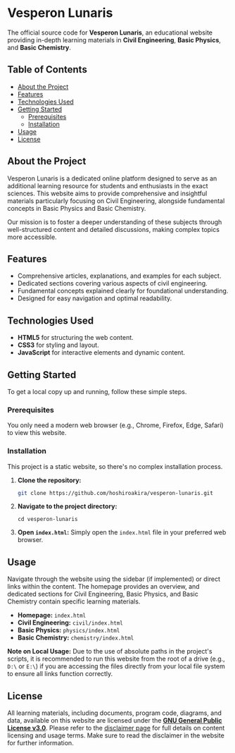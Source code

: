 # Vesperon Lunaris

The official source code for **Vesperon Lunaris**, an educational website providing in-depth learning materials in **Civil Engineering**, **Basic Physics**, and **Basic Chemistry**.

## Table of Contents

* [About the Project](#about-the-project)
* [Features](#features)
* [Technologies Used](#technologies-used)
* [Getting Started](#getting-started)
    * [Prerequisites](#prerequisites)
    * [Installation](#installation)
* [Usage](#usage)
* [License](#license)

## About the Project

Vesperon Lunaris is a dedicated online platform designed to serve as an additional learning resource for students and enthusiasts in the exact sciences. This website aims to provide comprehensive and insightful materials particularly focusing on Civil Engineering, alongside fundamental concepts in Basic Physics and Basic Chemistry.

Our mission is to foster a deeper understanding of these subjects through well-structured content and detailed discussions, making complex topics more accessible.

## Features

* Comprehensive articles, explanations, and examples for each subject.
* Dedicated sections covering various aspects of civil engineering.
* Fundamental concepts explained clearly for foundational understanding.
* Designed for easy navigation and optimal readability.

## Technologies Used

* **HTML5** for structuring the web content.
* **CSS3** for styling and layout.
* **JavaScript** for interactive elements and dynamic content.

## Getting Started

To get a local copy up and running, follow these simple steps.

### Prerequisites

You only need a modern web browser (e.g., Chrome, Firefox, Edge, Safari) to view this website.

### Installation

This project is a static website, so there's no complex installation process.

1.  **Clone the repository:**
    ```bash
    git clone https://github.com/hoshiroakira/vesperon-lunaris.git
    ```
2.  **Navigate to the project directory:**
    ```
    cd vesperon-lunaris
    ```
3.  **Open `index.html`:**
    Simply open the `index.html` file in your preferred web browser.

## Usage

Navigate through the website using the sidebar (if implemented) or direct links within the content. The homepage provides an overview, and dedicated sections for Civil Engineering, Basic Physics, and Basic Chemistry contain specific learning materials.

* **Homepage:** `index.html`
* **Civil Engineering:** `civil/index.html`
* **Basic Physics:** `physics/index.html`
* **Basic Chemistry:** `chemistry/index.html`

**Note on Local Usage:** Due to the use of absolute paths in the project's scripts, it is recommended to run this website from the root of a drive (e.g., `D:\` or `E:\`) if you are accessing the files directly from your local file system to ensure all links function correctly.

## License

All learning materials, including documents, program code, diagrams, and data, available on this website are licensed under the [**GNU General Public License v3.0**](https://www.gnu.org/licenses/gpl-3.0.html). Please refer to the [disclaimer page](https://vesperon-lunaris.pages.dev/disclaimer/) for full details on content licensing and usage terms. Make sure to read the disclaimer in the website for further information.
